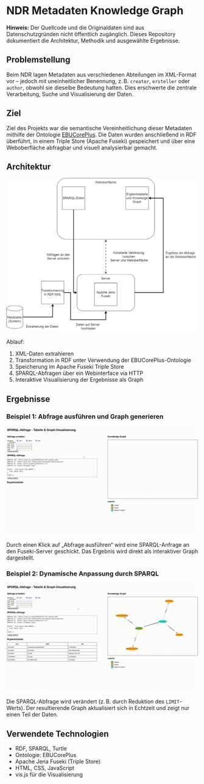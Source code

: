 # NDR Metadaten Knowledge Graph

**Hinweis:** Der Quellcode und die Originaldaten sind aus Datenschutzgründen nicht öffentlich zugänglich. Dieses Repository dokumentiert die Architektur, Methodik und ausgewählte Ergebnisse.

## Problemstellung

Beim NDR lagen Metadaten aus verschiedenen Abteilungen im XML-Format vor – jedoch mit uneinheitlicher Benennung, z. B. `creator`, `ersteller` oder `author`, obwohl sie dieselbe Bedeutung hatten. Dies erschwerte die zentrale Verarbeitung, Suche und Visualisierung der Daten.

## Ziel

Ziel des Projekts war die semantische Vereinheitlichung dieser Metadaten mithilfe der Ontologie [EBUCorePlus](https://www.ebu.ch/metadata/ontologies/ebucore/). Die Daten wurden anschließend in RDF überführt, in einem Triple Store (Apache Fuseki) gespeichert und über eine Weboberfläche abfragbar und visuell analysierbar gemacht.

## Architektur

![Architekturdiagramm](docs/screenshots/DieArchitektur.png)

Ablauf:

1. XML-Daten extrahieren
2. Transformation in RDF unter Verwendung der EBUCorePlus-Ontologie
3. Speicherung im Apache Fuseki Triple Store
4. SPARQL-Abfragen über ein Webinterface via HTTP
5. Interaktive Visualisierung der Ergebnisse als Graph

## Ergebnisse

### Beispiel 1: Abfrage ausführen und Graph generieren

![SPARQL-Interface](docs/screenshots/gif1.gif)

Durch einen Klick auf „Abfrage ausführen“ wird eine SPARQL-Anfrage an den Fuseki-Server geschickt. Das Ergebnis wird direkt als interaktiver Graph dargestellt.

### Beispiel 2: Dynamische Anpassung durch SPARQL

![Graph-Interaktion](docs/screenshots/gif2.gif)

Die SPARQL-Abfrage wird verändert (z. B. durch Reduktion des `LIMIT`-Werts). Der resultierende Graph aktualisiert sich in Echtzeit und zeigt nur einen Teil der Daten.

## Verwendete Technologien

- RDF, SPARQL, Turtle
- Ontologie: EBUCorePlus
- Apache Jena Fuseki (Triple Store)
- HTML, CSS, JavaScript
- vis.js für die Visualisierung
